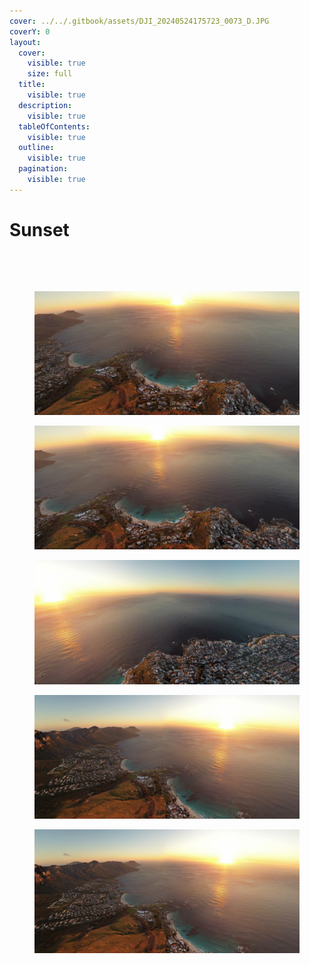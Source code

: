 ```yaml
---
cover: ../../.gitbook/assets/DJI_20240524175723_0073_D.JPG
coverY: 0
layout:
  cover:
    visible: true
    size: full
  title:
    visible: true
  description:
    visible: true
  tableOfContents:
    visible: true
  outline:
    visible: true
  pagination:
    visible: true
---
```


# Sunset

<figure><img src="../../.gitbook/assets/DJI_20240523174950_0040_D.JPG" alt=""><figcaption></figcaption></figure>

<figure><img src="../../.gitbook/assets/DJI_20240523175024_0041_D.JPG" alt=""><figcaption></figcaption></figure>

<div>

<figure><img src="../../.gitbook/assets/dji_export_20231017_173049_1697556649011_sphere_screenshot (1).jpg" alt=""><figcaption></figcaption></figure>

 

<figure><img src="../../.gitbook/assets/dji_export_20231017_173058_1697556658037_sphere_screenshot (2).jpg" alt=""><figcaption></figcaption></figure>

 

<figure><img src="../../.gitbook/assets/dji_export_20231017_173102_1697556662630_sphere_screenshot (1).jpg" alt=""><figcaption></figcaption></figure>

 

<figure><img src="../../.gitbook/assets/dji_export_20231017_173110_1697556670279_sphere_screenshot (1) (2).jpg" alt=""><figcaption></figcaption></figure>

 

<figure><img src="../../.gitbook/assets/dji_export_20231017_173110_1697556670279_sphere_screenshot.jpg" alt=""><figcaption></figcaption></figure>

</div>
